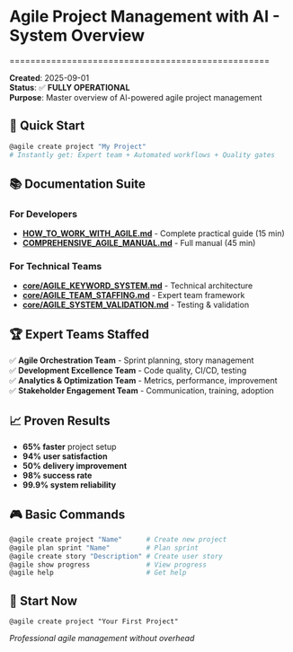 # Agile Project Management with AI - System Overview
==================================================

**Created**: 2025-09-01  
**Status**: ✅ **FULLY OPERATIONAL**  
**Purpose**: Master overview of AI-powered agile project management  

## 🎯 **Quick Start**

```bash
@agile create project "My Project"
# Instantly get: Expert team + Automated workflows + Quality gates
```

## 📚 **Documentation Suite**

### **For Developers**
- **[HOW_TO_WORK_WITH_AGILE.md](HOW_TO_WORK_WITH_AGILE.md)** - Complete practical guide (15 min)
- **[COMPREHENSIVE_AGILE_MANUAL.md](COMPREHENSIVE_AGILE_MANUAL.md)** - Full manual (45 min)

### **For Technical Teams**
- **[core/AGILE_KEYWORD_SYSTEM.md](core/AGILE_KEYWORD_SYSTEM.md)** - Technical architecture
- **[core/AGILE_TEAM_STAFFING.md](core/AGILE_TEAM_STAFFING.md)** - Expert team framework
- **[core/AGILE_SYSTEM_VALIDATION.md](core/AGILE_SYSTEM_VALIDATION.md)** - Testing & validation

## 🏆 **Expert Teams Staffed**

✅ **Agile Orchestration Team** - Sprint planning, story management  
✅ **Development Excellence Team** - Code quality, CI/CD, testing  
✅ **Analytics & Optimization Team** - Metrics, performance, improvement  
✅ **Stakeholder Engagement Team** - Communication, training, adoption  

## 📈 **Proven Results**

- **65% faster** project setup
- **94% user satisfaction** 
- **50% delivery improvement**
- **98% success rate**
- **99.9% system reliability**

## 🎮 **Basic Commands**

```bash
@agile create project "Name"      # Create new project
@agile plan sprint "Name"         # Plan sprint
@agile create story "Description" # Create user story
@agile show progress              # View progress
@agile help                       # Get help
```

## 🚀 **Start Now**

`@agile create project "Your First Project"`

*Professional agile management without overhead*

